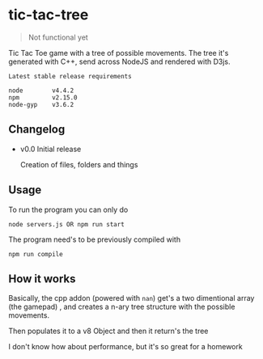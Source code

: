 # tic-tac-tree

> Not functional yet

Tic Tac Toe game with a tree of possible movements.
The tree it's generated with C++, send across NodeJS and rendered with D3js.

	Latest stable release requirements

	node		v4.4.2
	npm 		v2.15.0
	node-gyp	v3.6.2

## Changelog ##

- v0.0 Initial release

	Creation of files, folders and things

## Usage ##

To run the program you can only do 

	node servers.js OR npm run start

The program need's to be previously compiled with

	npm run compile

## How it works ##

Basically, the cpp addon (powered with `nan`) get's a two dimentional array (the gamepad) , and creates a n-ary tree structure with the possible movements.

Then populates it to a v8 Object and then it return's the tree

I don't know how about performance, but it's so great for a homework